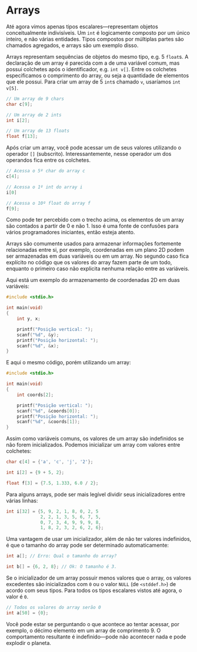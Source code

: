 # Arrays

Até agora vimos apenas tipos escalares—representam objetos conceitualmente
indivisíveis. Um `int` é logicamente composto por um único inteiro, e não várias
entidades. Tipos compostos por múltiplas partes são chamados agregados, e arrays
são um exemplo disso.

Arrays representam sequências de objetos do mesmo tipo, e.g. 5 `float`s. A
declaração de um array é parecida com a de uma variável comum, mas possui
colchetes após o identificador, e.g. `int v[]`. Entre os colchetes especificamos
o comprimento do array, ou seja a quantidade de elementos que ele possui. Para
criar um array de 5 `int`s chamado `v`, usaríamos `int v[5]`.

```c
// Um array de 9 chars
char c[9];

// Um array de 2 ints
int i[2];

// Um array de 13 floats
float f[13];
```

Após criar um array, você pode acessar um de seus valores utilizando o operador
`[]` (subscrito). Interessantemente, nesse operador um dos operandos fica entre
os colchetes.

```c
// Acessa o 5º char do array c
c[4];

// Acessa o 1º int do array i
i[0]

// Acessa o 10º float do array f
f[9];
```

Como pode ter percebido com o trecho acima, os elementos de um array são
contados a partir de 0 e não 1. Isso é uma fonte de confusões para vários
programadores iniciantes, então esteja atento.

Arrays são comumente usados para armazenar informações fortemente relacionadas
entre si, por exemplo, coordenadas em um plano 2D podem ser armazenadas em duas
variáveis ou em um array. No segundo caso fica explícito no código que os
valores do array fazem parte de um todo, enquanto o primeiro caso não explicita
nenhuma relação entre as variáveis.

Aqui está um exemplo do armazenamento de coordenadas 2D em duas variáveis:

```c
#include <stdio.h>

int main(void)
{
    int y, x;

    printf("Posição vertical: ");
    scanf("%d", &y);
    printf("Posição horizontal: ");
    scanf("%d", &x);
}
```

E aqui o mesmo código, porém utilizando um array:

```c
#include <stdio.h>

int main(void)
{
    int coords[2];

    printf("Posição vertical: ");
    scanf("%d", &coords[0]);
    printf("Posição horizontal: ");
    scanf("%d", &coords[1]);
}
```

Assim como variáveis comuns, os valores de um array são indefinidos se não forem
inicializados. Podemos inicializar um array com valores entre colchetes:

```c
char c[4] = {'a', 'c', 'j', '2'};

int i[2] = {9 + 5, 2};

float f[3] = {7.5, 1.333, 6.0 / 2};
```

Para alguns arrays, pode ser mais legível dividir seus inicializadores entre
várias linhas:

```c
int i[32] = {5, 9, 2, 1, 8, 0, 2, 5
             2, 2, 1, 3, 5, 6, 7, 5,
             0, 7, 3, 4, 9, 9, 9, 8,
             1, 8, 2, 3, 2, 6, 2, 6};
```

Uma vantagem de usar um inicializador, além de não ter valores indefinidos, é
que o tamanho do array pode ser determinado automaticamente:

```c
int a[]; // Erro: Qual o tamanho do array?

int b[] = {6, 2, 8}; // Ok: O tamanho é 3.
```

Se o inicializador de um array possuir menos valores que o array, os valores
excedentes são inicializados com `0` ou o valor `NULL` (de `<stddef.h>`) de
acordo com seus tipos. Para todos os tipos escalares vistos até agora, o valor é
`0`.

```c
// Todos os valores do array serão 0
int a[50] = {0};
```

Você pode estar se perguntando o que acontece ao tentar acessar, por exemplo, o
décimo elemento em um array de comprimento 9. O comportamento resultante é
indefinido—pode não acontecer nada e pode explodir o planeta.
